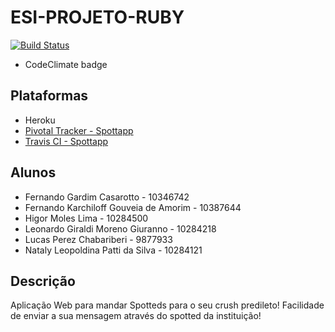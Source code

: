 # ESI-PROJETO-RUBY

[![Build Status](https://travis-ci.com/leogiraldimg/Spottapp.svg?branch=master)](https://travis-ci.com/leogiraldimg/Spottapp)
* CodeClimate badge

## Plataformas

* Heroku
* [Pivotal Tracker - Spottapp](https://www.pivotaltracker.com/projects/2384216)
* [Travis CI - Spottapp](https://www.travis-ci.com/leogiraldimg/Spottapp)

## Alunos

* Fernando Gardim Casarotto - 10346742
* Fernando Karchiloff Gouveia de Amorim - 10387644
* Higor Moles Lima - 10284500
* Leonardo Giraldi Moreno Giuranno - 10284218
* Lucas Perez Chabariberi - 9877933
* Nataly Leopoldina Patti da Silva - 10284121

## Descrição

Aplicação Web para mandar Spotteds para o seu crush predileto! Facilidade de enviar a sua mensagem através do spotted da instituição!
